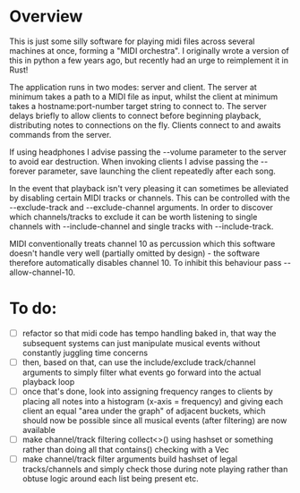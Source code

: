 # Overview

This is just some silly software for playing midi files across several machines at once, forming a "MIDI orchestra". I originally wrote a version of this in python a few years ago, but recently had an urge to reimplement it in Rust!

The application runs in two modes: server and client. The server at minimum takes a path to a MIDI file as input, whilst the client at minimum takes a hostname:port-number target string to connect to. The server delays briefly to allow clients to connect before beginning playback, distributing notes to connections on the fly. Clients connect to and awaits commands from the server.

If using headphones I advise passing the --volume parameter to the server to avoid ear destruction. When invoking clients I advise passing the --forever parameter, save launching the client repeatedly after each song.

In the event that playback isn't very pleasing it can sometimes be alleviated by disabling certain MIDI tracks or channels. This can be controlled with the --exclude-track and --exclude-channel arguments. In order to discover which channels/tracks to exclude it can be worth listening to single channels with --include-channel and single tracks with --include-track.

MIDI conventionally treats channel 10 as percussion which this software doesn't handle very well (partially omitted by design) - the software therefore automatically disables channel 10. To inhibit this behaviour pass --allow-channel-10.

# To do:

- [ ] refactor so that midi code has tempo handling baked in, that way the subsequent systems can just manipulate musical events without constantly juggling time concerns
- [ ] then, based on that, can use the include/exclude track/channel arguments to simply filter what events go forward into the actual playback loop
- [ ] once that's done, look into assigning frequency ranges to clients by placing all notes into a histogram (x-axis = frequency) and giving each client an equal "area under the graph" of adjacent buckets, which should now be possible since all musical events (after filtering) are now available
- [ ] make channel/track filtering collect<>() using hashset or something rather than doing all that contains() checking with a Vec
- [ ] make channel/track filter arguments build hashset of legal tracks/channels and simply check those during note playing rather than obtuse logic around each list being present etc.
